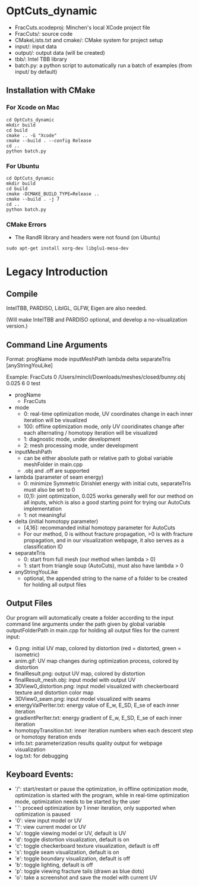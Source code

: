 # OptCuts_dynamic
* FracCuts.xcodeproj: Minchen's local XCode project file
* FracCuts/: source code
* CMakeLists.txt and cmake/: CMake system for project setup
* input/: input data
* output/: output data (will be created)
* tbb/: Intel TBB library
* batch.py: a python script to automatically run a batch of examples (from input/ by default)

## Installation with CMake
### For Xcode on Mac
```
cd OptCuts_dynamic
mkdir build
cd build
cmake .. -G "Xcode"
cmake --build . --config Release
cd ..
python batch.py
```

### For Ubuntu
```
cd OptCuts_dynamic
mkdir build
cd build
cmake -DCMAKE_BUILD_TYPE=Release ..
cmake --build . -j 7
cd ..
python batch.py
```

### CMake Errors
* The RandR library and headers were not found (on Ubuntu)
```
sudo apt-get install xorg-dev libglu1-mesa-dev
```

# Legacy Introduction
## Compile
IntelTBB, PARDISO, LibIGL, GLFW, Eigen are also needed.

(Will make IntelTBB and PARDISO optional, and develop a no-visualization version.)

## Command Line Arguments
Format: progName mode inputMeshPath lambda delta separateTris [anyStringYouLike]

Example: FracCuts 0 /Users/mincli/Downloads/meshes/closed/bunny.obj 0.025 6 0 test
* progName
  * FracCuts
* mode
  * 0: real-time optimization mode, UV coordinates change in each inner iteration will be visualized
  * 100: offline optimization mode, only UV cooridinates change after each alternating / homotopy iteration will be visualized
  * 1: diagnostic mode, under development
  * 2: mesh processing mode, under development
* inputMeshPath
  * can be either absolute path or relative path to global variable meshFolder in main.cpp
  * .obj and .off are supported
* lambda (parameter of seam energy)
  * 0: minimize Symmetric Dirishlet energy with initial cuts, separateTris must also be set to 0
  * (0,1): joint optimization, 0.025 works generally well for our method on all inputs, which is also a good starting point for trying our AutoCuts implementation
  * 1: not meaningful
* delta (initial homotopy parameter)
  * [4,16]: recommanded initial homotopy parameter for AutoCuts
  * For our method, 0 is without fracture propagation, >0 is with fracture propagation,
  and in our visualization webpage, it also serves as a classification ID
* separateTris
  * 0: start from full mesh (our method when lambda > 0)
  * 1: start from triangle soup (AutoCuts), must also have lambda > 0
* anyStringYouLike
  * optional, the appended string to the name of a folder to be created for holding all output files

## Output Files
Our program will automatically create a folder according to the input command line arguments under the path given by 
global variable outputFolderPath in main.cpp for holding all output files for the current input:
* 0.png: initial UV map, colored by distortion (red = distorted, green = isometric)
* anim.gif: UV map changes during optimization process, colored by distortion
* finalResult.png: output UV map, colored by distortion
* finalResult_mesh.obj: input model with output UV
* 3DView0_distortion.png: input model visualized with checkerboard texture and distortion color map
* 3DView0_seam.png: input model visualized with seams
* energyValPerIter.txt: energy value of E_w, E_SD, E_se of each inner iteration
* gradientPerIter.txt: energy gradient of E_w, E_SD, E_se of each inner iteration
* homotopyTransition.txt: inner iteration numbers when each descent step or homotopy iteration ends
* info.txt: parameterization results quality output for webpage visualization
* log.txt: for debugging

## Keyboard Events:
* '/': start/restart or pause the optimization, in offline optimization mode, optimization is started with the program, 
while in real-time optimization mode, optimization needs to be started by the user
* ' ': proceed optimization by 1 inner iteration, only supported when optimization is paused
* '0': view input model or UV
* '1': view current model or UV
* 'u': toggle viewing model or UV, default is UV
* 'd': toggle distortion visualization, default is on
* 'c': toggle checkerboard texture visualization, default is off
* 's': toggle seam visualization, default is on
* 'e': toggle boundary visualization, default is off
* 'b': toggle lighting, default is off
* 'p': toggle viewing fracture tails (drawn as blue dots)
* 'o': take a screenshot and save the model with current UV
